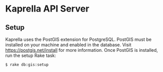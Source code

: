 # Kaprella API Server

## Setup

Kaprella uses the PostGIS extension for PostgreSQL. PostGIS must be installed
on your machine and enabled in the database. Visit https://postgis.net/install
for more information. Once PostGIS is installed, run the setup Rake task:

```
$ rake db:gis:setup
```
